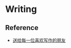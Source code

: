# Writing

## Reference

- [送给每一位喜欢写作的朋友](https://docs.qq.com/aio/DWVRkZ1RUWHRsdU1J?p=75u9ZeZfbr3cmtV2cKu0n6)